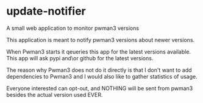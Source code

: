 # update-notifier
A small web application to monitor pwman3 versions

This application is meant to notify pwman3 versions about newer versions.

When Pwman3 starts it qeueries this app for the latest versions available.
This app will ask pypi and\or github for the latest versions.

The reason why Pwman3 does not do it directly is that I don't want to
add dependencies to Pwman3 and I would also like to gather statistics of usage.

Everyone interested can opt-out, and NOTHING will be sent from pwman3 besides the actual
version used EVER.
